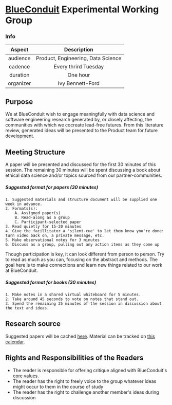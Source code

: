 # [BlueConduit](https://blueconduit.com/) Experimental Working Group

### Info
| **Aspect** | **Description** |
| :---: | :---: |
| audience  | Product, Engineering, Data Science |
| cadence   | Every thrird Tuesday |
| duration  | One hour |
| organizer | Ivy Bennett-Ford |

## Purpose
We at BlueConduit wish to engage meaningfully with data science and software engineering research generated by, or closely affecting, the communities with which we cocreate lead-free futures. From this literature review, generated ideas will be presented to the Product team for future development. 

## Meeting Structure
A paper will be presented and discussed for the first 30 minutes of this session. The remaining 30 minutes will be spent discussing a book about ethical data science and/or topics sourced from our partner-communities.

##### Suggested format for papers (30 minutes)
    1. Suggested materials and structure document will be supplied one week in advance.
    2. Formats(s):
        A. Assigned paper(s) 
        B. Read-along as a group
        C. Participant-selected paper
    3. Read quietly for 15-20 minutes
    4. Give the facillitator a 'silent-cue' to let them know you're done: turn video back on, a private message, etc.
    5. Make observational notes for 3 minutes
    6. Discuss as a group, pulling out any action items as they come up
Though participation is key, it can look different from person to person. Try to read as much as you can, focusing on the abstract and methods. The goal here is to make connections and learn new things related to our work at BlueConduit.

##### Suggested format for books (30 minutes)
    1. Make notes in a shared virtual whiteboard for 5 minutes. 
    2. Take around 45 seconds to vote on notes that stand out.
    3. Spend the remaining 25 minutes of the session in discussion about the text and ideas.

## Research source
Suggested papers will be cached [here](../working-group/docs/external-publications.md). Material can be tracked on [this calendar](../working-group/docs/texts.md). 

## Rights and Responsibilities of the Readers
- The reader is responsible for offering critique aligned with BlueConduit's [core values](https://blueconduit.com/the-company/).
- The reader has the right to freely voice to the group whatever ideas might occur to them in the course of study
- The reader has the right to challenge another member's ideas during discussion
